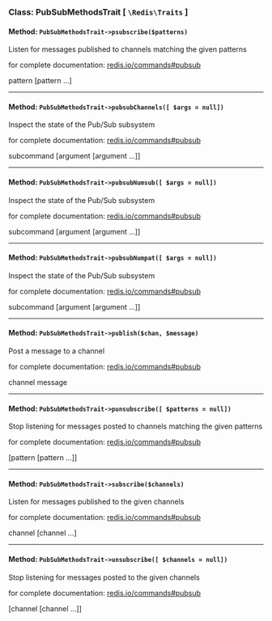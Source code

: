 ### Class: PubSubMethodsTrait \[ `\Redis\Traits` \]

#### Method: `PubSubMethodsTrait->psubscribe($patterns)`

Listen for messages published to channels matching the given patterns

for complete documentation: [redis.io/commands#pubsub](http://redis.io/commands#pubsub)

pattern [pattern ...]

---

#### Method: `PubSubMethodsTrait->pubsubChannels([ $args = null])`

Inspect the state of the Pub/Sub subsystem

for complete documentation: [redis.io/commands#pubsub](http://redis.io/commands#pubsub)

subcommand [argument [argument ...]]

---

#### Method: `PubSubMethodsTrait->pubsubNumsub([ $args = null])`

Inspect the state of the Pub/Sub subsystem

for complete documentation: [redis.io/commands#pubsub](http://redis.io/commands#pubsub)

subcommand [argument [argument ...]]

---

#### Method: `PubSubMethodsTrait->pubsubNumpat([ $args = null])`

Inspect the state of the Pub/Sub subsystem

for complete documentation: [redis.io/commands#pubsub](http://redis.io/commands#pubsub)

subcommand [argument [argument ...]]

---

#### Method: `PubSubMethodsTrait->publish($chan, $message)`

Post a message to a channel

for complete documentation: [redis.io/commands#pubsub](http://redis.io/commands#pubsub)

channel message

---

#### Method: `PubSubMethodsTrait->punsubscribe([ $patterns = null])`

Stop listening for messages posted to channels matching the given patterns

for complete documentation: [redis.io/commands#pubsub](http://redis.io/commands#pubsub)

[pattern [pattern ...]]

---

#### Method: `PubSubMethodsTrait->subscribe($channels)`

Listen for messages published to the given channels

for complete documentation: [redis.io/commands#pubsub](http://redis.io/commands#pubsub)

channel [channel ...]

---

#### Method: `PubSubMethodsTrait->unsubscribe([ $channels = null])`

Stop listening for messages posted to the given channels

for complete documentation: [redis.io/commands#pubsub](http://redis.io/commands#pubsub)

[channel [channel ...]]

